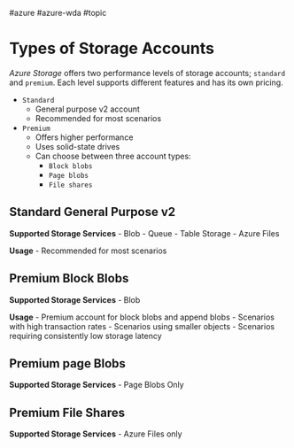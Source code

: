 #azure #azure-wda #topic 

# Types of Storage Accounts
*Azure Storage* offers two performance levels of storage accounts; `standard` and `premium`.
Each level supports different features and has its own pricing.
- `Standard`
	- General purpose v2 account
	- Recommended for most scenarios
- `Premium`
	- Offers higher performance
	- Uses solid-state drives
	- Can choose between three account types:
		- `Block blobs`
		- `Page blobs`
		- `File shares`

## Standard General Purpose v2
**Supported Storage Services**
	- Blob
	- Queue
	- Table Storage
	- Azure Files

**Usage**
	- Recommended for most scenarios

## Premium Block Blobs
**Supported Storage Services**
	- Blob

**Usage**
	- Premium account for block blobs and append blobs
	- Scenarios with high transaction rates
	- Scenarios using smaller objects
	- Scenarios requiring consistently low storage latency

## Premium page Blobs
**Supported Storage Services**
	- Page Blobs Only

## Premium File Shares
**Supported Storage Services**
	- Azure Files only